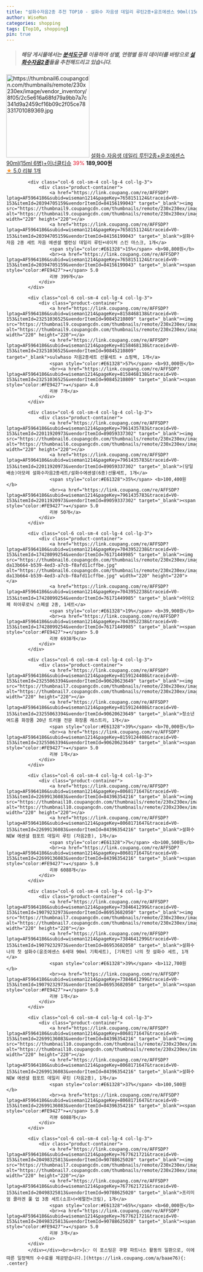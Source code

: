 ```yaml
---
title: "설화수자음2종 추천 TOP10 - 설화수 자음생 데일리 루틴2종+윤조에센스 90ml(15ml 6병)+이너클티슈"
author: WiseMan
categories: shopping
tags: [Top10, shopping]
pin: true
---
```


> ##### 해당 게시물에서는 [**분석도구**](https://itemscout.io/)를 이용하여 **성별**, **연령별** 등의 데이터를 바탕으로 [**설화수자음2종**](https://link.coupang.com/a/baae76)들을 추천해드리고 있습니다.
<div class="container"><div class="row">
            <div class="col-6 col-sm-4 col-lg-4 col-lg-3">
                <div class="product-container">
                    <a href="https://link.coupang.com/re/AFFSDP?lptag=AF5964186&subid=wiseman1214&pageKey=8273428194&traceid=V0-153&itemId=23846398531&vendorItemId=87238025208" target="_blank"><img src="https://thumbnail6.coupangcdn.com/thumbnails/remote/230x230ex/image/vendor_inventory/8f05/2c5e616a68fd79a9bb7a7c341d9a2459cf16b09c2f05ce78331701089369.jpg" alt="https://thumbnail6.coupangcdn.com/thumbnails/remote/230x230ex/image/vendor_inventory/8f05/2c5e616a68fd79a9bb7a7c341d9a2459cf16b09c2f05ce78331701089369.jpg" width="220" height="220"></a>
                    <a href="https://link.coupang.com/re/AFFSDP?lptag=AF5964186&subid=wiseman1214&pageKey=8273428194&traceid=V0-153&itemId=23846398531&vendorItemId=87238025208" target="_blank">설화수 자음생 데일리 루틴2종+윤조에센스 90ml(15ml 6병)+이너클티슈</a>
                    <span style="color:#E61328">39%</span> <b>189,900원</b>
                    <br><a href="https://link.coupang.com/re/AFFSDP?lptag=AF5964186&subid=wiseman1214&pageKey=8273428194&traceid=V0-153&itemId=23846398531&vendorItemId=87238025208" target="_blank"><span style="color:#FE9427">★</span> 5.0
                    리뷰 1개</a>
                </div>
            </div>
            
            <div class="col-6 col-sm-4 col-lg-4 col-lg-3">
                <div class="product-container">
                    <a href="https://link.coupang.com/re/AFFSDP?lptag=AF5964186&subid=wiseman1214&pageKey=7658151124&traceid=V0-153&itemId=20394705159&vendorItemId=84156199043" target="_blank"><img src="https://thumbnail9.coupangcdn.com/thumbnails/remote/230x230ex/image/vendor_inventory/92f1/ea66c9c0d86d921e241b5c66bac2048ddbf9bc491f24618836b4c8443c6d.jpg" alt="https://thumbnail9.coupangcdn.com/thumbnails/remote/230x230ex/image/vendor_inventory/92f1/ea66c9c0d86d921e241b5c66bac2048ddbf9bc491f24618836b4c8443c6d.jpg" width="220" height="220"></a>
                    <a href="https://link.coupang.com/re/AFFSDP?lptag=AF5964186&subid=wiseman1214&pageKey=7658151124&traceid=V0-153&itemId=20394705159&vendorItemId=84156199043" target="_blank">설화수 자음 2종 세트 자음 에센셜 밸런싱 데일리 루틴+네이처 스킨 마스크, 1개</a>
                    <span style="color:#E61328">15%</span> <b>98,800원</b>
                    <br><a href="https://link.coupang.com/re/AFFSDP?lptag=AF5964186&subid=wiseman1214&pageKey=7658151124&traceid=V0-153&itemId=20394705159&vendorItemId=84156199043" target="_blank"><span style="color:#FE9427">★</span> 5.0
                    리뷰 399개</a>
                </div>
            </div>
            
            <div class="col-6 col-sm-4 col-lg-4 col-lg-3">
                <div class="product-container">
                    <a href="https://link.coupang.com/re/AFFSDP?lptag=AF5964186&subid=wiseman1214&pageKey=8158468138&traceid=V0-153&itemId=23251036525&vendorItemId=90845210809" target="_blank"><img src="https://thumbnail9.coupangcdn.com/thumbnails/remote/230x230ex/image/vendor_inventory/7253/12f626ac61399163e41ca19f4742ba3b78c604a3b34bccb4eb96b0e821c0.png" alt="https://thumbnail9.coupangcdn.com/thumbnails/remote/230x230ex/image/vendor_inventory/7253/12f626ac61399163e41ca19f4742ba3b78c604a3b34bccb4eb96b0e821c0.png" width="220" height="220"></a>
                    <a href="https://link.coupang.com/re/AFFSDP?lptag=AF5964186&subid=wiseman1214&pageKey=8158468138&traceid=V0-153&itemId=23251036525&vendorItemId=90845210809" target="_blank">sulwhaso 자음2종세트 선물세트 + 쇼핑백, 1개</a>
                    <span style="color:#E61328">57%</span> <b>93,000원</b>
                    <br><a href="https://link.coupang.com/re/AFFSDP?lptag=AF5964186&subid=wiseman1214&pageKey=8158468138&traceid=V0-153&itemId=23251036525&vendorItemId=90845210809" target="_blank"><span style="color:#FE9427">★</span> 4.0
                    리뷰 7개</a>
                </div>
            </div>
            
            <div class="col-6 col-sm-4 col-lg-4 col-lg-3">
                <div class="product-container">
                    <a href="https://link.coupang.com/re/AFFSDP?lptag=AF5964186&subid=wiseman1214&pageKey=7961435783&traceid=V0-153&itemId=22011920973&vendorItemId=89059337302" target="_blank"><img src="https://thumbnail6.coupangcdn.com/thumbnails/remote/230x230ex/image/vendor_inventory/67bc/4e9cb7b0a57dde81a4bf933d4e6ec7f7ffc19efd2c6de035ec9f3d08b882.jpeg" alt="https://thumbnail6.coupangcdn.com/thumbnails/remote/230x230ex/image/vendor_inventory/67bc/4e9cb7b0a57dde81a4bf933d4e6ec7f7ffc19efd2c6de035ec9f3d08b882.jpeg" width="220" height="220"></a>
                    <a href="https://link.coupang.com/re/AFFSDP?lptag=AF5964186&subid=wiseman1214&pageKey=7961435783&traceid=V0-153&itemId=22011920973&vendorItemId=89059337302" target="_blank">(당일배송)아모레 설화수자음2종세트/설화수에센셜(6종)선물세트, 1개</a>
                    <span style="color:#E61328">35%</span> <b>100,400원</b>
                    <br><a href="https://link.coupang.com/re/AFFSDP?lptag=AF5964186&subid=wiseman1214&pageKey=7961435783&traceid=V0-153&itemId=22011920973&vendorItemId=89059337302" target="_blank"><span style="color:#FE9427">★</span> 5.0
                    리뷰 50개</a>
                </div>
            </div>
            
            <div class="col-6 col-sm-4 col-lg-4 col-lg-3">
                <div class="product-container">
                    <a href="https://link.coupang.com/re/AFFSDP?lptag=AF5964186&subid=wiseman1214&pageKey=7043952238&traceid=V0-153&itemId=17428099254&vendorItemId=76171449985" target="_blank"><img src="https://thumbnail6.coupangcdn.com/thumbnails/remote/230x230ex/image/retail/images/1331030431878636-da13b664-b539-4ed3-a7cb-f8afd11cffbe.jpg" alt="https://thumbnail6.coupangcdn.com/thumbnails/remote/230x230ex/image/retail/images/1331030431878636-da13b664-b539-4ed3-a7cb-f8afd11cffbe.jpg" width="220" height="220"></a>
                    <a href="https://link.coupang.com/re/AFFSDP?lptag=AF5964186&subid=wiseman1214&pageKey=7043952238&traceid=V0-153&itemId=17428099254&vendorItemId=76171449985" target="_blank">아이오페 히아루로닉 스페셜 2종, 1세트</a>
                    <span style="color:#E61328">19%</span> <b>39,900원</b>
                    <br><a href="https://link.coupang.com/re/AFFSDP?lptag=AF5964186&subid=wiseman1214&pageKey=7043952238&traceid=V0-153&itemId=17428099254&vendorItemId=76171449985" target="_blank"><span style="color:#FE9427">★</span> 5.0
                    리뷰 6938개</a>
                </div>
            </div>
            
            <div class="col-6 col-sm-4 col-lg-4 col-lg-3">
                <div class="product-container">
                    <a href="https://link.coupang.com/re/AFFSDP?lptag=AF5964186&subid=wiseman1214&pageKey=8159124408&traceid=V0-153&itemId=23255063394&vendorItemId=90620623649" target="_blank"><img src="https://thumbnail7.coupangcdn.com/thumbnails/remote/230x230ex/image/vendor_inventory/2949/19de6f1071769a14d251585de466e8af58678e826fa8e645019de6b76f19.jpg" alt="https://thumbnail7.coupangcdn.com/thumbnails/remote/230x230ex/image/vendor_inventory/2949/19de6f1071769a14d251585de466e8af58678e826fa8e645019de6b76f19.jpg" width="220" height="220"></a>
                    <a href="https://link.coupang.com/re/AFFSDP?lptag=AF5964186&subid=wiseman1214&pageKey=8159124408&traceid=V0-153&itemId=23255063394&vendorItemId=90620623649" target="_blank">청소년 여드름 화장품 20년 트러블 전문 화장품 레스트리, 1개</a>
                    <span style="color:#E61328">39%</span> <b>70,000원</b>
                    <br><a href="https://link.coupang.com/re/AFFSDP?lptag=AF5964186&subid=wiseman1214&pageKey=8159124408&traceid=V0-153&itemId=23255063394&vendorItemId=90620623649" target="_blank"><span style="color:#FE9427">★</span> 5.0
                    리뷰 1개</a>
                </div>
            </div>
            
            <div class="col-6 col-sm-4 col-lg-4 col-lg-3">
                <div class="product-container">
                    <a href="https://link.coupang.com/re/AFFSDP?lptag=AF5964186&subid=wiseman1214&pageKey=8068171647&traceid=V0-153&itemId=22699136083&vendorItemId=84396354216" target="_blank"><img src="https://thumbnail10.coupangcdn.com/thumbnails/remote/230x230ex/image/vendor_inventory/6078/bb3041b2f8c92742b1af131d9b1b247d6aa34181cfc8c59ddb60d08953d9.JPG" alt="https://thumbnail10.coupangcdn.com/thumbnails/remote/230x230ex/image/vendor_inventory/6078/bb3041b2f8c92742b1af131d9b1b247d6aa34181cfc8c59ddb60d08953d9.JPG" width="220" height="220"></a>
                    <a href="https://link.coupang.com/re/AFFSDP?lptag=AF5964186&subid=wiseman1214&pageKey=8068171647&traceid=V0-153&itemId=22699136083&vendorItemId=84396354216" target="_blank">설화수 NEW 에센셜 컴포트 데일리 루틴 (자음2종), 1개</a>
                    <span style="color:#E61328">7%</span> <b>100,500원</b>
                    <br><a href="https://link.coupang.com/re/AFFSDP?lptag=AF5964186&subid=wiseman1214&pageKey=8068171647&traceid=V0-153&itemId=22699136083&vendorItemId=84396354216" target="_blank"><span style="color:#FE9427">★</span> 5.0
                    리뷰 6088개</a>
                </div>
            </div>
            
            <div class="col-6 col-sm-4 col-lg-4 col-lg-3">
                <div class="product-container">
                    <a href="https://link.coupang.com/re/AFFSDP?lptag=AF5964186&subid=wiseman1214&pageKey=7384641299&traceid=V0-153&itemId=19079232973&vendorItemId=86953682050" target="_blank"><img src="https://thumbnail7.coupangcdn.com/thumbnails/remote/230x230ex/image/vendor_inventory/0eb6/b1d68face6e782615fd5c1e1166b281ab33c30aff1abf44bfb58214fc266.jpg" alt="https://thumbnail7.coupangcdn.com/thumbnails/remote/230x230ex/image/vendor_inventory/0eb6/b1d68face6e782615fd5c1e1166b281ab33c30aff1abf44bfb58214fc266.jpg" width="220" height="220"></a>
                    <a href="https://link.coupang.com/re/AFFSDP?lptag=AF5964186&subid=wiseman1214&pageKey=7384641299&traceid=V0-153&itemId=19079232973&vendorItemId=86953682050" target="_blank">설화수 나의 첫 설화수(윤조에센스 6세대 90ml 기획세트), [기획전] 나의 첫 설화수 세트, 1개</a>
                    <span style="color:#E61328">39%</span> <b>112,700원</b>
                    <br><a href="https://link.coupang.com/re/AFFSDP?lptag=AF5964186&subid=wiseman1214&pageKey=7384641299&traceid=V0-153&itemId=19079232973&vendorItemId=86953682050" target="_blank"><span style="color:#FE9427">★</span> 5.0
                    리뷰 1개</a>
                </div>
            </div>
            
            <div class="col-6 col-sm-4 col-lg-4 col-lg-3">
                <div class="product-container">
                    <a href="https://link.coupang.com/re/AFFSDP?lptag=AF5964186&subid=wiseman1214&pageKey=8068171647&traceid=V0-153&itemId=22699136083&vendorItemId=84396354216" target="_blank"><img src="https://thumbnail10.coupangcdn.com/thumbnails/remote/230x230ex/image/vendor_inventory/6078/bb3041b2f8c92742b1af131d9b1b247d6aa34181cfc8c59ddb60d08953d9.JPG" alt="https://thumbnail10.coupangcdn.com/thumbnails/remote/230x230ex/image/vendor_inventory/6078/bb3041b2f8c92742b1af131d9b1b247d6aa34181cfc8c59ddb60d08953d9.JPG" width="220" height="220"></a>
                    <a href="https://link.coupang.com/re/AFFSDP?lptag=AF5964186&subid=wiseman1214&pageKey=8068171647&traceid=V0-153&itemId=22699136083&vendorItemId=84396354216" target="_blank">설화수 NEW 에센셜 컴포트 데일리 루틴 (자음2종), 1개</a>
                    <span style="color:#E61328">37%</span> <b>100,500원</b>
                    <br><a href="https://link.coupang.com/re/AFFSDP?lptag=AF5964186&subid=wiseman1214&pageKey=8068171647&traceid=V0-153&itemId=22699136083&vendorItemId=84396354216" target="_blank"><span style="color:#FE9427">★</span> 5.0
                    리뷰 6088개</a>
                </div>
            </div>
            
            <div class="col-6 col-sm-4 col-lg-4 col-lg-3">
                <div class="product-container">
                    <a href="https://link.coupang.com/re/AFFSDP?lptag=AF5964186&subid=wiseman1214&pageKey=7677621721&traceid=V0-153&itemId=20498325813&vendorItemId=90788625020" target="_blank"><img src="https://thumbnail7.coupangcdn.com/thumbnails/remote/230x230ex/image/vendor_inventory/e10b/ef9bd832bba1ce1e5e6329db02e7bd16d4e6dd4d285b9af4af0c49f67c27.jpg" alt="https://thumbnail7.coupangcdn.com/thumbnails/remote/230x230ex/image/vendor_inventory/e10b/ef9bd832bba1ce1e5e6329db02e7bd16d4e6dd4d285b9af4af0c49f67c27.jpg" width="220" height="220"></a>
                    <a href="https://link.coupang.com/re/AFFSDP?lptag=AF5964186&subid=wiseman1214&pageKey=7677621721&traceid=V0-153&itemId=20498325813&vendorItemId=90788625020" target="_blank">프리미엄 콜라겐 풀 업 3종 세트(소프너+에멀전+크림), 1개</a>
                    <span style="color:#E61328">65%</span> <b>60,000원</b>
                    <br><a href="https://link.coupang.com/re/AFFSDP?lptag=AF5964186&subid=wiseman1214&pageKey=7677621721&traceid=V0-153&itemId=20498325813&vendorItemId=90788625020" target="_blank"><span style="color:#FE9427">★</span> 5.0
                    리뷰 3개</a>
                </div>
            </div>
            </div></div><br><br>[👉 이 포스팅은 쿠팡 파트너스 활동의 일환으로, 이에 따른 일정액의 수수료를 제공받습니다.](https://link.coupang.com/a/baae76){: .center}